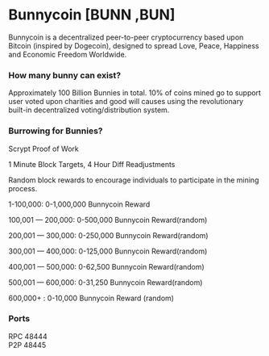 # Bunnycoin [BUNN ,BUN] 

Bunnycoin is a decentralized peer-to-peer cryptocurrency based upon Bitcoin (inspired by Dogecoin), designed to spread Love, Peace, Happiness and Economic Freedom Worldwide.

### How many bunny can exist?

Approximately 100 Billion Bunnies in total. 10% of coins mined go to support user voted upon charities and good will causes using the revolutionary built-in decentralized voting/distribution system.

### Burrowing for Bunnies?
Scrypt Proof of Work

1 Minute Block Targets, 4 Hour Diff Readjustments

Random block rewards to encourage individuals to participate in the mining process.

1-100,000: 0-1,000,000 Bunnycoin Reward

100,001 — 200,000: 0-500,000 Bunnycoin Reward(random)

200,001 — 300,000: 0-250,000 Bunnycoin Reward(random)

300,001 — 400,000: 0-125,000 Bunnycoin Reward(random)

400,001 — 500,000: 0-62,500 Bunnycoin Reward(random)

500,001 — 600,000: 0-31,250 Bunnycoin Reward(random)

600,000+ : 0-10,000 Bunnycoin Reward (random)


### Ports
RPC 48444<br />
P2P 48445


